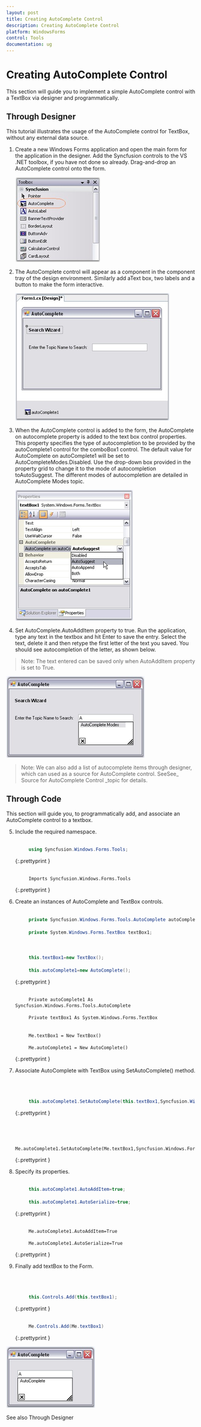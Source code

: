 ```yaml
---
layout: post
title: Creating AutoComplete Control
description: Creating AutoComplete Control
platform: WindowsForms
control: Tools
documentation: ug
---
```



# Creating AutoComplete Control

This section will guide you to implement a simple AutoComplete control with a TextBox via designer and programmatically.

## Through Designer

This tutorial illustrates the usage of the AutoComplete control for TextBox, without any external data source. 

1. Create a new Windows Forms application and open the main form for the application in the designer. Add the Syncfusion controls to the VS .NET toolbox, if you have not done so already. Drag-and-drop an AutoComplete control onto the form.

   ![](AutoComplete-Controls-Images/Overview_img6.jpeg)



2. The AutoComplete control will appear as a component in the component tray of the design environment. Similarly add aText box, two labels and a button to make the form interactive. 

   ![](AutoComplete-Controls-Images/Overview_img7.jpeg)



3. When the AutoComplete control is added to the form, the AutoComplete on autocomplete property is added to the text box control properties. This property specifies the type of autocompletion to be provided by the autoComplete1 control for the comboBox1 control. The default value for AutoComplete on autoComplete1 will be set to AutoCompleteModes.Disabled. Use the drop-down box provided in the property grid to change it to the mode of autocompletion toAutoSuggest. The different modes of autocompletion are detailed in AutoComplete Modes topic. 

   ![](AutoComplete-Controls-Images/Overview_img8.jpeg)



4. Set AutoComplete.AutoAddItem property to true. Run the application, type any text in the textbox and hit Enter to save the entry. Select the text, delete it and then retype the first letter of the text you saved. You should see autocompletion of the letter, as shown below.

> Note: The text entered can be saved only when AutoAddItem property is set to True.

  ![](AutoComplete-Controls-Images/Overview_img10.jpeg)



> Note: We can also add a list of autocomplete items through designer, which can used as a source for AutoComplete control. SeeSee_ Source for AutoComplete Control _topic for details.



## Through Code

 This section will guide you, to programmatically add, and associate an AutoComplete control to a textbox.

5. Include the required namespace.

   ~~~ cs

		using Syncfusion.Windows.Forms.Tools;

   ~~~
   {:.prettyprint }

   ~~~ vbnet

		Imports Syncfusion.Windows.Forms.Tools

   ~~~
   {:.prettyprint }

6. Create an instances of AutoComplete and TextBox controls.

   ~~~ cs

		private Syncfusion.Windows.Forms.Tools.AutoComplete autoComplete1;

		private System.Windows.Forms.TextBox textBox1;



		this.textBox1=new TextBox();

		this.autoComplete1=new AutoComplete();

   ~~~
   {:.prettyprint }

   ~~~ vbnet

		Private autoComplete1 As Syncfusion.Windows.Forms.Tools.AutoComplete

		Private textBox1 As System.Windows.Forms.TextBox

		
		Me.textBox1 = New TextBox()

		Me.autoComplete1 = New AutoComplete()

   ~~~
   {:.prettyprint }

7. Associate AutoComplete with TextBox using SetAutoComplete() method.

   ~~~ cs



		this.autoComplete1.SetAutoComplete(this.textBox1,Syncfusion.Windows.Forms.Tools.AutoCompleteModes.AutoSuggest);

   ~~~
   {:.prettyprint }

   ~~~ vbnet



		Me.autoComplete1.SetAutoComplete(Me.textBox1,Syncfusion.Windows.Forms.Tools.AutoCompleteModes.AutoSuggest)

   ~~~
   {:.prettyprint }

8. Specify its properties.

   ~~~ cs

    	this.autoComplete1.AutoAddItem=true;

		this.autoComplete1.AutoSerialize=true;

   ~~~
   {:.prettyprint }

   ~~~ vbnet

		Me.autoComplete1.AutoAddItem=True

		Me.autoComplete1.AutoSerialize=True

   ~~~
   {:.prettyprint }

9. Finally add textBox to the Form.

   ~~~ cs



		this.Controls.Add(this.textBox1);

   ~~~
   {:.prettyprint }

   ~~~ cs

		Me.Controls.Add(Me.textBox1)

   ~~~
   {:.prettyprint }

![](AutoComplete-Controls-Images/Overview_img12.jpeg)


 See also Through Designer